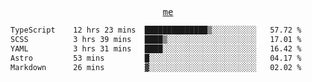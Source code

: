 <p align="center">
  <samp>
    <a href="https://yiwwhl.com">me</a>
  </samp>
</p>

<!--START_SECTION:waka-->

```txt
TypeScript    12 hrs 23 mins  ██████████████▒░░░░░░░░░░   57.72 %
SCSS          3 hrs 39 mins   ████▒░░░░░░░░░░░░░░░░░░░░   17.01 %
YAML          3 hrs 31 mins   ████░░░░░░░░░░░░░░░░░░░░░   16.42 %
Astro         53 mins         █░░░░░░░░░░░░░░░░░░░░░░░░   04.17 %
Markdown      26 mins         ▓░░░░░░░░░░░░░░░░░░░░░░░░   02.02 %
```

<!--END_SECTION:waka-->